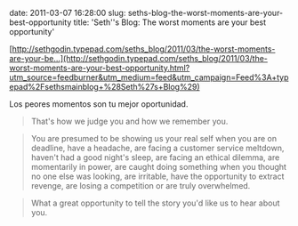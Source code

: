 date: 2011-03-07 16:28:00
slug: seths-blog-the-worst-moments-are-your-best-opportunity
title: 'Seth''s Blog: The worst moments are your best opportunity'

    

[http://sethgodin.typepad.com/seths_blog/2011/03/the-worst-moments-are-your-be...](http://sethgodin.typepad.com/seths_blog/2011/03/the-worst-moments-are-your-best-opportunity.html?utm_source=feedburner&utm_medium=feed&utm_campaign=Feed%3A+typepad%2Fsethsmainblog+%28Seth%27s+Blog%29)

Los peores momentos son tu mejor oportunidad.

> 

> 
> 

> 
> That's how we judge you and how we remember you.
> 
> 

> 
> You are presumed to be showing us your real self when you are on deadline, have a headache, are facing a customer service meltdown, haven't had a good night's sleep, are facing an ethical dilemma, are momentarily in power, are caught doing something when you thought no one else was looking, are irritable, have the opportunity to extract revenge, are losing a competition or are truly overwhelmed.
> 
> 

> 
> What a great opportunity to tell the story you'd like us to hear about you.
> 
> 

> 
> 

  

